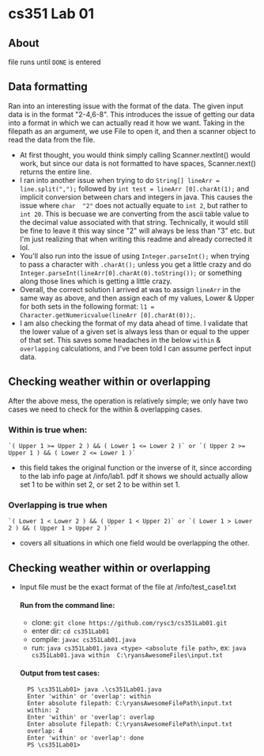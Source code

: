 # cs351 Lab 01
## About
  file runs until `DONE` is entered
## Data formatting
  Ran into an interesting issue with the format of the data. The given input data is in the format "2-4,6-8". This 
  introduces the issue of getting our data into a format in which we can actually read it how we want. Taking in the 
  filepath as an argument, we use File to open it, and then a scanner object to read the data from the file. 
  - At first thought, you would think simply calling Scanner.nextInt() would work, but since our data is not 
    formatted to have spaces, Scanner.next() returns the entire line. 
  - I ran into another issue when trying to do `String[] lineArr = line.split(",");` followed by `int test = lineArr
    [0].charAt(1);` and implicit conversion between chars and integers in java. This causes the issue where `char 
    "2"` does not actually equate to `int 2`, but rather to `int 20`. This is becuase we are converting from the 
    ascii table value to the decimal value associated with that string. Technically, it would still be fine to leave 
    it this way since "2" will always be less than "3" etc. but I'm just realizing that when writing this readme and 
    already corrected it lol.
  - You'll also run into the issue of using `Integer.parseInt();` when trying to pass a character with `.charAt();` 
    unless you get a little crazy and do `Integer.parseInt(lineArr[0].charAt(0).toString());` or something along 
    those lines which is getting a little crazy. 
  - Overall, the correct solution I arrived at was to assign `lineArr` in the same way as above, and then assign 
    each of my values, Lower & Upper for both sets in the following format: `l1 = Character.getNumericvalue(lineArr
    [0].charAt(0));`.
  - I am also checking the format of my data ahead of time. I validate that the lower value of a given set is always 
    less than or equal to the upper of that set. This saves some headaches in the below `within` & `overlapping` 
    calculations, and I've been told I can assume perfect input data.
## Checking weather within or overlapping
  After the above mess, the operation is relatively simple; we only have two cases we need to check for the within & 
  overlapping cases.
  ### Within is true when:
    `( Upper 1 >= Upper 2 ) && ( Lower 1 <= Lower 2 )` or `( Upper 2 >= Upper 1 ) && ( Lower 2 <= Lower 1 )`
  - this field takes the original function or the inverse of it, since according to the lab info page at /info/lab1.
    pdf it shows we should actually allow set 1 to be within set 2, or set 2 to be within set 1.
  ### Overlapping is true when
    `( Lower 1 < Lower 2 ) && ( Upper 1 < Upper 2)` or `( Lower 1 > Lower 2 ) && ( Upper 1 > Upper 2 )`
  - covers all situations in which one field would be overlapping the other.
## Checking weather within or overlapping
   
- Input file must be the exact format of the file at /info/test_case1.txt
  #### Run from the command line:
  - clone: `git clone https://github.com/rysc3/cs351Lab01.git`
  - enter dir: `cd cs351Lab01`
  - compile: `javac cs351Lab01.java`
  - run: `java cs351Lab01.java <type> <absolute file path>`, ex: `java cs351Lab01.java within 
    C:\ryansAwesomeFiles\input.txt`
  #### Output from test cases:
        PS \cs351Lab01> java .\cs351Lab01.java
        Enter 'within' or 'overlap': within
        Enter absolute filepath: C:\ryansAwesomeFilePath\input.txt
        within: 2                    
        Enter 'within' or 'overlap': overlap
        Enter absolute filepath: C:\ryansAwesomeFilePath\input.txt
        overlap: 4                   
        Enter 'within' or 'overlap': done
        PS \cs351Lab01>
      